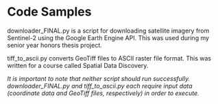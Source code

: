# Code Samples
downloader_FINAL.py is a script for downloading satellite imagery from Sentinel-2 using the Google Earth Engine API. This was used during my senior year honors thesis project.

tiff_to_ascii.py converts GeoTiff files to ASCII raster file format. This was written for a course called Spatial Data Discovery.

*It is important to note that neither script should run successfully. downloader_FINAL.py and tiff_to_ascii.py each require input data (coordinate data and GeoTiff files, respectively) in order to execute.*

